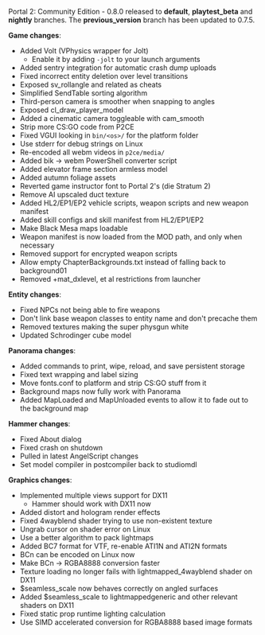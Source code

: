 Portal 2: Community Edition - 0.8.0 released to **default**, **playtest_beta** and **nightly** branches.
The **previous_version** branch has been updated to 0.7.5.

__Game changes__:
- Added Volt (VPhysics wrapper for Jolt)
    - Enable it by adding `-jolt` to your launch arguments
- Added sentry integration for automatic crash dump uploads
- Fixed incorrect entity deletion over level transitions
- Exposed sv_rollangle and related as cheats
- Simplified SendTable sorting algorithm
- Third-person camera is smoother when snapping to angles
- Exposed cl_draw_player_model
- Added a cinematic camera toggleable with cam_smooth
- Strip more CS:GO code from P2CE
- Fixed VGUI looking in `bin/<os>/` for the platform folder
- Use stderr for debug strings on Linux
- Re-encoded all webm videos in `p2ce/media/`
- Added bik -> webm PowerShell converter script
- Added elevator frame section armless model
- Added autumn foliage assets
- Reverted game instructor font to Portal 2's (die Stratum 2)
- Remove AI upscaled duct texture
- Added HL2/EP1/EP2 vehicle scripts, weapon scripts and new weapon manifest
- Added skill configs and skill manifest from HL2/EP1/EP2
- Make Black Mesa maps loadable
- Weapon manifest is now loaded from the MOD path, and only when necessary
- Removed support for encrypted weapon scripts
- Allow empty ChapterBackgrounds.txt instead of falling back to background01
- Removed +mat_dxlevel, et al restrictions from launcher

__Entity changes__:
- Fixed NPCs not being able to fire weapons
- Don't link base weapon classes to entity name and don't precache them
- Removed textures making the super physgun white
- Updated Schrodinger cube model

__Panorama changes__:
- Added commands to print, wipe, reload, and save persistent storage
- Fixed text wrapping and label sizing
- Move fonts.conf to platform and strip CS:GO stuff from it
- Background maps now fully work with Panorama
- Added MapLoaded and MapUnloaded events to allow it to fade out to the background map

__Hammer changes__:
- Fixed About dialog
- Fixed crash on shutdown
- Pulled in latest AngelScript changes
- Set model compiler in postcompiler back to studiomdl

__Graphics changes__:
- Implemented multiple views support for DX11
    - Hammer should work with DX11 now
- Added distort and hologram render effects
- Fixed 4wayblend shader trying to use non-existent texture
- Ungrab cursor on shader error on Linux
- Use a better algorithm to pack lightmaps
- Added BC7 format for VTF, re-enable ATI1N and ATI2N formats
- BCn can be encoded on Linux now
- Make BCn -> RGBA8888 conversion faster
- Texture loading no longer fails with lightmapped_4wayblend shader on DX11
- $seamless_scale now behaves correctly on angled surfaces
- Added $seamless_scale to lightmappedgeneric and other relevant shaders on DX11
- Fixed static prop runtime lighting calculation
- Use SIMD accelerated conversion for RGBA8888 based image formats
